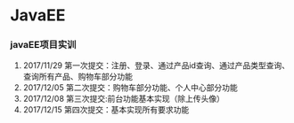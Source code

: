 # JavaEE
### javaEE项目实训
1. 2017/11/29 第一次提交：注册、登录、通过产品id查询、通过产品类型查询、查询所有产品、购物车部分功能
2. 2017/12/05 第二次提交：购物车部分功能、个人中心部分功能
3. 2017/12/08 第三次提交:前台功能基本实现（除上传头像）
4. 2017/12/15 第四次提交：基本实现所有要求功能
